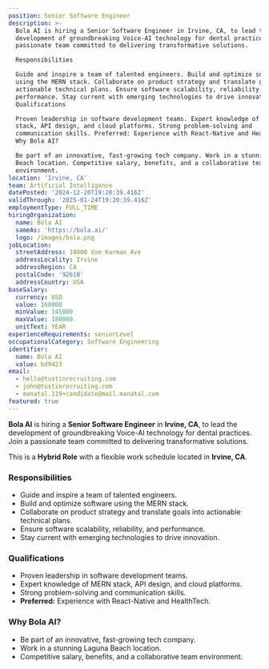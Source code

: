 ```yaml
---
position: Senior Software Engineer
description: >-
  Bola AI is hiring a Senior Software Engineer in Irvine, CA, to lead the
  development of groundbreaking Voice-AI technology for dental practices. Join a
  passionate team committed to delivering transformative solutions.

  Responsibilities

  Guide and inspire a team of talented engineers. Build and optimize software
  using the MERN stack. Collaborate on product strategy and translate goals into
  actionable technical plans. Ensure software scalability, reliability, and
  performance. Stay current with emerging technologies to drive innovation.
  Qualifications

  Proven leadership in software development teams. Expert knowledge of MERN
  stack, API design, and cloud platforms. Strong problem-solving and
  communication skills. Preferred: Experience with React-Native and HealthTech.
  Why Bola AI?

  Be part of an innovative, fast-growing tech company. Work in a stunning Laguna
  Beach location. Competitive salary, benefits, and a collaborative team
  environment.
location: 'Irvine, CA'
team: Artificial Intelligence
datePosted: '2024-12-20T19:20:39.416Z'
validThrough: '2025-01-24T19:20:39.416Z'
employmentType: FULL_TIME
hiringOrganization:
  name: Bola AI
  sameAs: 'https://bola.ai/'
  logo: /images/bola.png
jobLocation:
  streetAddress: 18000 Von Karman Ave
  addressLocality: Irvine
  addressRegion: CA
  postalCode: '92618'
  addressCountry: USA
baseSalary:
  currency: USD
  value: 160000
  minValue: 145000
  maxValue: 180000
  unitText: YEAR
experienceRequirements: seniorLevel
occupationalCategory: Software Engineering
identifier:
  name: Bola AI
  value: bd9423
email:
  - hello@tustinrecruiting.com
  - john@tustinrecruiting.com
  - manatal.119+candidate@mail.manatal.com
featured: true
---
```


**Bola AI** is hiring a **Senior Software Engineer** in **Irvine, CA**, to lead the development of groundbreaking Voice-AI technology for dental practices. Join a passionate team committed to delivering transformative solutions.

This is a **Hybrid Role** with a flexible work schedule located in **Irvine, CA**.

### Responsibilities
- Guide and inspire a team of talented engineers.
- Build and optimize software using the MERN stack.
- Collaborate on product strategy and translate goals into actionable technical plans.
- Ensure software scalability, reliability, and performance.
- Stay current with emerging technologies to drive innovation.

### Qualifications
- Proven leadership in software development teams.
- Expert knowledge of MERN stack, API design, and cloud platforms.
- Strong problem-solving and communication skills.
- **Preferred:** Experience with React-Native and HealthTech.

### Why Bola AI?
- Be part of an innovative, fast-growing tech company.
- Work in a stunning Laguna Beach location.
- Competitive salary, benefits, and a collaborative team environment.
